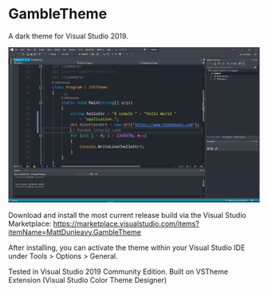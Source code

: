 # GambleTheme
A dark theme for Visual Studio 2019.

![Screenshot v1.3](https://github.com/matt-dunleavy/GambleTheme/blob/81b39831b6348be7119f36c997739759a29eeb93/screenshot_2.jpg)

Download and install the most current release build via the Visual Studio Marketplace:
https://marketplace.visualstudio.com/items?itemName=MattDunleavy.GambleTheme

After installing, you can activate the theme within your Visual Studio IDE under Tools > Options > General.

Tested in Visual Studio 2019 Community Edition.
Built on VSTheme Extension (Visual Studio Color Theme Designer)

